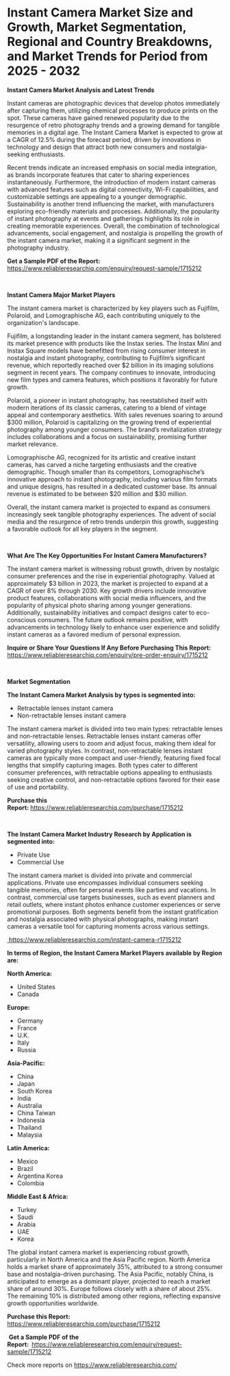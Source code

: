 <p><h1>Instant Camera Market Size and Growth, Market Segmentation, Regional and Country Breakdowns, and Market Trends for Period from 2025 -  2032</h1></p><p><strong>Instant Camera Market Analysis and Latest Trends</strong></p>
<p><p>Instant cameras are photographic devices that develop photos immediately after capturing them, utilizing chemical processes to produce prints on the spot. These cameras have gained renewed popularity due to the resurgence of retro photography trends and a growing demand for tangible memories in a digital age. The Instant Camera Market is expected to grow at a CAGR of 12.5% during the forecast period, driven by innovations in technology and design that attract both new consumers and nostalgia-seeking enthusiasts.</p><p>Recent trends indicate an increased emphasis on social media integration, as brands incorporate features that cater to sharing experiences instantaneously. Furthermore, the introduction of modern instant cameras with advanced features such as digital connectivity, Wi-Fi capabilities, and customizable settings are appealing to a younger demographic. Sustainability is another trend influencing the market, with manufacturers exploring eco-friendly materials and processes. Additionally, the popularity of instant photography at events and gatherings highlights its role in creating memorable experiences. Overall, the combination of technological advancements, social engagement, and nostalgia is propelling the growth of the instant camera market, making it a significant segment in the photography industry.</p></p>
<p><strong>Get a Sample PDF of the Report:&nbsp;</strong> <a href="https://www.reliableresearchiq.com/enquiry/request-sample/1715212?utm_campaign=1170&utm_medium=2&utm_source=Github&utm_content=ia&utm_term=11012025&utm_id=instant-camera">https://www.reliableresearchiq.com/enquiry/request-sample/1715212</a></p>
<p>&nbsp;</p>
<p><strong>Instant Camera Major Market Players</strong></p>
<p><p>The instant camera market is characterized by key players such as Fujifilm, Polaroid, and Lomographische AG, each contributing uniquely to the organization's landscape. </p><p>Fujifilm, a longstanding leader in the instant camera segment, has bolstered its market presence with products like the Instax series. The Instax Mini and Instax Square models have benefitted from rising consumer interest in nostalgia and instant photography, contributing to Fujifilm’s significant revenue, which reportedly reached over $2 billion in its imaging solutions segment in recent years. The company continues to innovate, introducing new film types and camera features, which positions it favorably for future growth.</p><p>Polaroid, a pioneer in instant photography, has reestablished itself with modern iterations of its classic cameras, catering to a blend of vintage appeal and contemporary aesthetics. With sales revenues soaring to around $300 million, Polaroid is capitalizing on the growing trend of experiential photography among younger consumers. The brand’s revitalization strategy includes collaborations and a focus on sustainability, promising further market relevance.</p><p>Lomographische AG, recognized for its artistic and creative instant cameras, has carved a niche targeting enthusiasts and the creative demographic. Though smaller than its competitors, Lomographische’s innovative approach to instant photography, including various film formats and unique designs, has resulted in a dedicated customer base. Its annual revenue is estimated to be between $20 million and $30 million.</p><p>Overall, the instant camera market is projected to expand as consumers increasingly seek tangible photography experiences. The advent of social media and the resurgence of retro trends underpin this growth, suggesting a favorable outlook for all key players in the segment.</p></p>
<p>&nbsp;</p>
<p><strong>What Are The Key Opportunities For Instant Camera Manufacturers?</strong></p>
<p><p>The instant camera market is witnessing robust growth, driven by nostalgic consumer preferences and the rise in experiential photography. Valued at approximately $3 billion in 2023, the market is projected to expand at a CAGR of over 8% through 2030. Key growth drivers include innovative product features, collaborations with social media influencers, and the popularity of physical photo sharing among younger generations. Additionally, sustainability initiatives and compact designs cater to eco-conscious consumers. The future outlook remains positive, with advancements in technology likely to enhance user experience and solidify instant cameras as a favored medium of personal expression.</p></p>
<p><strong>Inquire or Share Your Questions If Any Before Purchasing This Report:</strong> <a href="https://www.reliableresearchiq.com/enquiry/pre-order-enquiry/1715212?utm_campaign=1170&utm_medium=2&utm_source=Github&utm_content=ia&utm_term=11012025&utm_id=instant-camera">https://www.reliableresearchiq.com/enquiry/pre-order-enquiry/1715212</a></p>
<p>&nbsp;</p>
<p><strong>Market Segmentation</strong></p>
<p><strong>The Instant Camera Market Analysis by types is segmented into:</strong></p>
<p><ul><li>Retractable lenses instant camera</li><li>Non-retractable lenses instant camera</li></ul></p>
<p><p>The instant camera market is divided into two main types: retractable lenses and non-retractable lenses. Retractable lenses instant cameras offer versatility, allowing users to zoom and adjust focus, making them ideal for varied photography styles. In contrast, non-retractable lenses instant cameras are typically more compact and user-friendly, featuring fixed focal lengths that simplify capturing images. Both types cater to different consumer preferences, with retractable options appealing to enthusiasts seeking creative control, and non-retractable options favored for their ease of use and portability.</p></p>
<p><strong>Purchase this Report:&nbsp;</strong><a href="https://www.reliableresearchiq.com/purchase/1715212?utm_campaign=1170&utm_medium=2&utm_source=Github&utm_content=ia&utm_term=11012025&utm_id=instant-camera">https://www.reliableresearchiq.com/purchase/1715212</a></p>
<p>&nbsp;</p>
<p><strong>The Instant Camera Market Industry Research by Application is segmented into:</strong></p>
<p><ul><li>Private Use</li><li>Commercial Use</li></ul></p>
<p><p>The instant camera market is divided into private and commercial applications. Private use encompasses individual consumers seeking tangible memories, often for personal events like parties and vacations. In contrast, commercial use targets businesses, such as event planners and retail outlets, where instant photos enhance customer experiences or serve promotional purposes. Both segments benefit from the instant gratification and nostalgia associated with physical photographs, making instant cameras a versatile tool for capturing moments across various settings.</p></p>
<p><a href="https://www.reliableresearchiq.com/instant-camera-r1715212?utm_campaign=1170&utm_medium=2&utm_source=Github&utm_content=ia&utm_term=11012025&utm_id=instant-camera">&nbsp;https://www.reliableresearchiq.com/instant-camera-r1715212</a></p>
<p><strong>In terms of Region, the Instant Camera Market Players available by Region are:</strong></p>
<p>
    <p> <strong> North America: </strong>
        <ul>
            <li>United States</li>
            <li>Canada</li>
        </ul>
        </p> 
    <p> <strong> Europe: </strong>
        <ul>
            <li>Germany</li>
            <li>France</li>
            <li>U.K.</li>
            <li>Italy</li>
            <li>Russia</li>
        </ul>
        </p> 
    <p> <strong> Asia-Pacific: </strong>
        <ul>
            <li>China</li>
            <li>Japan</li>
            <li>South Korea</li>
            <li>India</li>
            <li>Australia</li>
            <li>China Taiwan</li>
            <li>Indonesia</li>
            <li>Thailand</li>
            <li>Malaysia</li>
        </ul>
        </p> 
    <p> <strong> Latin America: </strong>
        <ul>
            <li>Mexico</li>
            <li>Brazil</li>
            <li>Argentina Korea</li>
            <li>Colombia</li>
        </ul>
        </p> 
    <p> <strong> Middle East & Africa: </strong>
        <ul>
            <li>Turkey</li>
            <li>Saudi</li>
            <li>Arabia</li>
            <li>UAE</li>
            <li>Korea</li>
        </ul>
    </p>
    </p>
<p><p>The global instant camera market is experiencing robust growth, particularly in North America and the Asia Pacific region. North America holds a market share of approximately 35%, attributed to a strong consumer base and nostalgia-driven purchasing. The Asia Pacific, notably China, is anticipated to emerge as a dominant player, projected to reach a market share of around 30%. Europe follows closely with a share of about 25%. The remaining 10% is distributed among other regions, reflecting expansive growth opportunities worldwide.</p></p>
<p><strong>Purchase this Report: </strong><a href="https://www.reliableresearchiq.com/purchase/1715212?utm_campaign=1170&utm_medium=2&utm_source=Github&utm_content=ia&utm_term=11012025&utm_id=instant-camera">https://www.reliableresearchiq.com/purchase/1715212</a></p>
<p>&nbsp;<strong>Get a Sample PDF of the Report:&nbsp;&nbsp;</strong><a href="https://www.reliableresearchiq.com/enquiry/request-sample/1715212?utm_campaign=1170&utm_medium=2&utm_source=Github&utm_content=ia&utm_term=11012025&utm_id=instant-camera">https://www.reliableresearchiq.com/enquiry/request-sample/1715212</a></p>
<p><strong></strong></p>
<p>Check more reports on <a href="https://www.reliableresearchiq.com/?utm_campaign=1170&utm_medium=2&utm_source=Github&utm_content=ia&utm_term=11012025&utm_id=instant-camera">https://www.reliableresearchiq.com/</a></p>